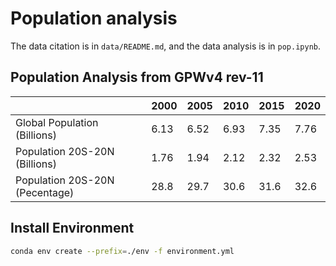 # Population analysis

The data citation is in `data/README.md`, and the data analysis is in `pop.ipynb`.

## Population Analysis from GPWv4 rev-11


|| 2000 | 2005 | 2010 | 2015 | 2020|
|----|---|---|---|----|----|
|Global Population (Billions)| 6.13| 6.52 | 6.93| 7.35 | 7.76 |
|Population 20S-20N (Billions)|1.76| 1.94| 2.12| 2.32| 2.53|
|Population 20S-20N (Pecentage)| 28.8| 29.7| 30.6 | 31.6 | 32.6 |

## Install Environment

```bash
conda env create --prefix=./env -f environment.yml
```

